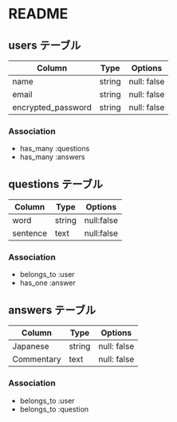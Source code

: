 # README

## users テーブル

| Column              | Type   | Options     |                               
| --------            | ------ | ----------- |
| name                | string | null: false |
| email               | string | null: false |
| encrypted_password  | string | null: false |
### Association
- has_many :questions
- has_many :answers


## questions テーブル

| Column        | Type       | Options           |
| --------      | ------     | -----------       |
|  word         | string     | null:false        |
|  sentence     | text       | null:false        |

### Association
- belongs_to :user
- has_one    :answer


## answers テーブル

| Column         | Type       | Options          |
| --------       | ------     | -----------      |
| Japanese       | string     | null: false
| Commentary     | text       | null: false      |

### Association
- belongs_to :user
- belongs_to :question 


